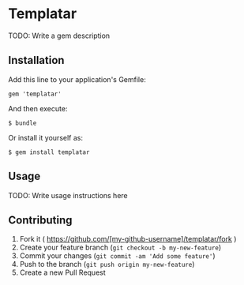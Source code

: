 # Templatar

TODO: Write a gem description

## Installation

Add this line to your application's Gemfile:

    gem 'templatar'

And then execute:

    $ bundle

Or install it yourself as:

    $ gem install templatar

## Usage

TODO: Write usage instructions here

## Contributing

1. Fork it ( https://github.com/[my-github-username]/templatar/fork )
2. Create your feature branch (`git checkout -b my-new-feature`)
3. Commit your changes (`git commit -am 'Add some feature'`)
4. Push to the branch (`git push origin my-new-feature`)
5. Create a new Pull Request
